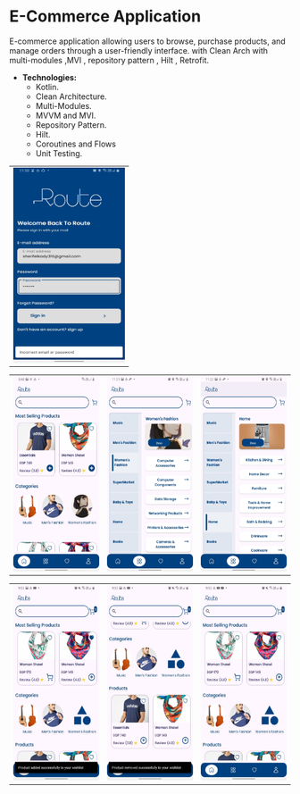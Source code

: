 # E-Commerce Application
E-commerce application allowing users to browse, purchase products, and manage orders through a user-friendly interface.
with Clean Arch with multi-modules ,MVI , repository pattern , Hilt , Retrofit.

* **Technologies:**
     * Kotlin.
     * Clean Architecture.
     * Multi-Modules.
     * MVVM and MVI.
     * Repository Pattern.
     * Hilt.
     * Coroutines and Flows
     * Unit Testing.

<table>
  <tr>
    <td><img src="https://github.com/sherifelkady70/E-Commerce-Project/blob/myDev/login%20page.jpg" alt="Image 1" width="200" height="350"></td>
  </tr>
</table>
<table>
  <tr>
    <td><img src="https://github.com/sherifelkady70/E-Commerce-Project/blob/myDev/E-Commerce_Photes2.jpg" alt="Image 1" width="200" height="350"></td>
       <td><img src="https://github.com/sherifelkady70/E-Commerce-Project/blob/myDev/E-Commerce_Photes.jpg" alt="Image 2" width="200" height="350"></td>
    <td><img src="https://github.com/sherifelkady70/E-Commerce-Project/blob/myDev/E-Commerce_Photes1.jpg" alt="Image 3" width="200" height="350"></td>
  </tr>
</table>
<table>
  <tr>
    <td><img src="https://github.com/sherifelkady70/E-Commerce-Project/blob/myDev/add%20product%20to%20wishList.jpg" alt="Image 1" width="200" height="350"></td>
       <td><img src="https://github.com/sherifelkady70/E-Commerce-Project/blob/myDev/remove%20from%20wishList.jpg" alt="Image 2" width="200" height="350"></td>
    <td><img src="https://github.com/sherifelkady70/E-Commerce-Project/blob/myDev/add%20product%20to%20cart.jpg" alt="Image 3" width="200" height="350"></td>
  </tr>
</table>
